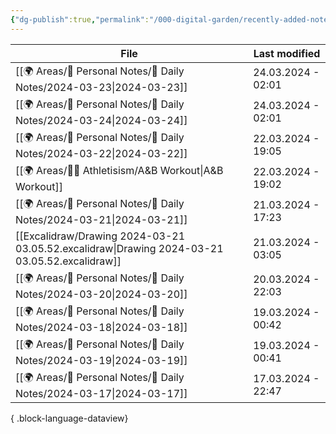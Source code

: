 ```yaml
---
{"dg-publish":true,"permalink":"/000-digital-garden/recently-added-notes/","dgPassFrontmatter":true,"noteIcon":"3","created":"2023-12-14T09:08:44.430+05:30","updated":"2023-12-14T09:12:52.432+05:30"}
---
```


| File                                                                                             | Last modified      |
| ------------------------------------------------------------------------------------------------ | ------------------ |
| [[🌍 Areas/📧 Personal Notes/📓 Daily Notes/2024-03-23\|2024-03-23]]                          | 24.03.2024 - 02:01 |
| [[🌍 Areas/📧 Personal Notes/📓 Daily Notes/2024-03-24\|2024-03-24]]                          | 24.03.2024 - 02:01 |
| [[🌍 Areas/📧 Personal Notes/📓 Daily Notes/2024-03-22\|2024-03-22]]                          | 22.03.2024 - 19:05 |
| [[🌍 Areas/💪🏼 Athletisism/A&B Workout\|A&B Workout]]                                        | 22.03.2024 - 19:02 |
| [[🌍 Areas/📧 Personal Notes/📓 Daily Notes/2024-03-21\|2024-03-21]]                          | 21.03.2024 - 17:23 |
| [[Excalidraw/Drawing 2024-03-21 03.05.52.excalidraw\|Drawing 2024-03-21 03.05.52.excalidraw]] | 21.03.2024 - 03:05 |
| [[🌍 Areas/📧 Personal Notes/📓 Daily Notes/2024-03-20\|2024-03-20]]                          | 20.03.2024 - 22:03 |
| [[🌍 Areas/📧 Personal Notes/📓 Daily Notes/2024-03-18\|2024-03-18]]                          | 19.03.2024 - 00:42 |
| [[🌍 Areas/📧 Personal Notes/📓 Daily Notes/2024-03-19\|2024-03-19]]                          | 19.03.2024 - 00:41 |
| [[🌍 Areas/📧 Personal Notes/📓 Daily Notes/2024-03-17\|2024-03-17]]                          | 17.03.2024 - 22:47 |

{ .block-language-dataview}